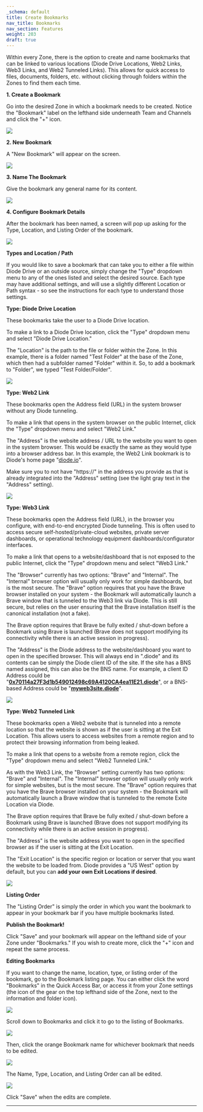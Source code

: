 ```yaml
---
_schema: default
title: Create Bookmarks
nav_title: Bookmarks
nav_section: Features
weight: 203
draft: true
---
```

Within every Zone, there is the option to create and name bookmarks that can be linked to various locations (Diode Drive Locations, Web2 Links, Web3 Links, and Web2 Tunneled Links). This allows for quick access to files, documents, folders, etc. without clicking through folders within the Zones to find them each time.

**1\. Create a Bookmark**

Go into the desired Zone in which a bookmark needs to be created. Notice the "Bookmark" label on the lefthand side underneath Team and Channels and click the "+" icon.

![](/uploads/image-76.png)

**2\. New Bookmark**

A "New Bookmark" will appear on the screen.

![](/uploads/image-77.png)

**3\. Name The Bookmark**

Give the bookmark any general name for its content.

![](/uploads/image-78.png)

**4\. Configure Bookmark Details**

After the bookmark has been named, a screen will pop up asking for the Type, Location, and Listing Order of the bookmark.

![](/uploads/image-79.png)

**Types and Location / Path**

If you would like to save a bookmark that can take you to either a file within Diode Drive or an outside source, simply change the "Type" dropdown menu to any of the ones listed and select the desired source. Each type may have additional settings, and will use a slightly different Location or Path syntax - so see the instructions for each type to understand those settings.

**Type: Diode Drive Location**

These bookmarks take the user to a Diode Drive location.

To make a link to a Diode Drive location, click the "Type" dropdown menu and select "Diode Drive Location."

The "Location" is the path to the file or folder within the Zone. In this example, there is a folder named "Test Folder" at the base of the Zone, which then had a subfolder named "Folder" within it. So, to add a bookmark to "Folder", we typed "Test Folder/Folder".

![](/uploads/image-80.png)

**Type: Web2 Link**

These bookmarks open the Address field (URL) in the system browser without any Diode tunneling.

To make a link that opens in the system browser on the public Internet, click the "Type" dropdown menu and select "Web2 Link."

The "Address" is the website address / URL to the website you want to open in the system browser. This would be exactly the same as they would type into a browser address bar. In this example, the Web2 Link bookmark is to Diode's home page "[diode.io](http://diode.io)".

Make sure you to not have "https://" in the address you provide as that is already integrated into the "Address" setting (see the light gray text in the "Address" setting).

![](/uploads/image-81.png)

**Type: Web3 Link**

These bookmarks open the Address field (URL), in the browser you configure, with end-to-end encrypted Diode tunneling. This is often used to access secure self-hosted/private-cloud websites, private server dashboards, or operational technology equipment dashboards/configurator interfaces.

To make a link that opens to a website/dashboard that is not exposed to the public Internet, click the "Type" dropdown menu and select "Web3 Link."

The "Browser" currently has two options: "Brave" and "Internal". The "Internal" browser option will usually only work for simple dashboards, but is the most secure. The "Brave" option requires that you have the Brave browser installed on your system - the Bookmark will automatically launch a Brave window that is tunneled to the Web3 link via Diode. This is still secure, but relies on the user ensuring that the Brave installation itself is the canonical installation (not a fake).

The Brave option requires that Brave be fully exited / shut-down before a Bookmark using Brave is launched (Brave does not support modifying its connectivity while there is an active session in progress).

The "Address" is the Diode address to the website/dashboard you want to open in the specified browser. This will always end in ".diode" and its contents can be simply the Diode client ID of the site. If the site has a BNS named assigned, this can also be the BNS name. For example, a client ID Address could be "<a href="https://diode.io/prenet/#/address/0x70114a27F3d1b549012498c69A4120CA4ea11E21" target="_blank" rel="noopener"><strong>0x70114a27F3d1b549012498c69A4120CA4ea11E21.diode</strong></a>", or a BNS-based Address could be "<a href="https://diode.io/prenet/#/dns/myweb3site" target="_blank" rel="noopener"><strong>myweb3site.diode</strong></a>".

![](/uploads/image-82.png)

**Type: Web2 Tunneled Link**

These bookmarks open a Web2 website that is tunneled into a remote location so that the website is shown as if the user is sitting at the Exit Location. This allows users to access websites from a remote region and to protect their browsing information from being leaked.

To make a link that opens to a website from a remote region, click the "Type" dropdown menu and select "Web2 Tunneled Link."

As with the Web3 Link, the "Browser" setting currently has two options: "Brave" and "Internal". The "Internal" browser option will usually only work for simple websites, but is the most secure. The "Brave" option requires that you have the Brave browser installed on your system - the Bookmark will automatically launch a Brave window that is tunneled to the remote Exite Location via Diode.

The Brave option requires that Brave be fully exited / shut-down before a Bookmark using Brave is launched (Brave does not support modifying its connectivity while there is an active session in progress).

The "Address" is the website address you want to open in the specified browser as if the user is sitting at the Exit Location.

The "Exit Location" is the specific region or location or server that you want the website to be loaded from. Diode provides a "US West" option by default, but you can **add your own Exit Locations if desired**.

![](/uploads/image-83.png)

**Listing Order**

The "Listing Order" is simply the order in which you want the bookmark to appear in your bookmark bar if you have multiple bookmarks listed.

**Publish the Bookmark!**

Click "Save" and your bookmark will appear on the lefthand side of your Zone under "Bookmarks." If you wish to create more, click the "+" icon and repeat the same process.

**Editing Bookmarks**

If you want to change the name, location, type, or listing order of the bookmark, go to the Bookmark listing page. You can either click the word "Bookmarks" in the Quick Access Bar, or access it from your Zone settings (the icon of the gear on the top lefthand side of the Zone, next to the information and folder icon).

![](/uploads/image-84.png)

Scroll down to Bookmarks and click it to go to the listing of Bookmarks.

![](/uploads/image-85.png)

Then, click the orange Bookmark name for whichever bookmark that needs to be edited.

![](/uploads/image-86.png)

The Name, Type, Location, and Listing Order can all be edited.

![](/uploads/image-87.png)

Click "Save" when the edits are complete.

---

&nbsp;